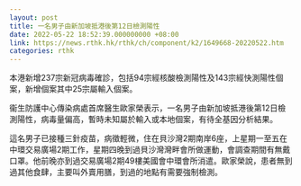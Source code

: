 ```yaml
---
layout: post
title: 一名男子由新加坡抵港後第12日檢測陽性
date: 2022-05-22 18:52:39.000000000 +08:00
link: https://news.rthk.hk/rthk/ch/component/k2/1649668-20220522.htm
categories: rthk
---
```


本港新增237宗新冠病毒確診，包括94宗經核酸檢測陽性及143宗經快測陽性個案，新增個案其中25宗屬輸入個案。

衞生防護中心傳染病處首席醫生歐家榮表示，一名男子由新加坡抵港後第12日檢測陽性，病毒量偏高，暫時未知屬於輸入或本地個案，有待全基因分析結果。

這名男子已接種三針疫苗，病徵輕微，住在貝沙灣2期南岸6座，上星期一至五在中環交易廣場2期工作，星期四晚到過貝沙灣灣畔會所做運動，會調查期間有無戴口罩。他前晚亦到過交易廣場2期49樓美國會中環會所消遣。歐家榮說，患者無到過其他食肆，主要叫外賣用膳，到過的地點有需要強制檢測。
